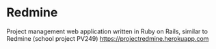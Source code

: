 # Redmine
Project management web application written in Ruby on Rails, similar to Redmine (school project PV249)
https://projectredmine.herokuapp.com

